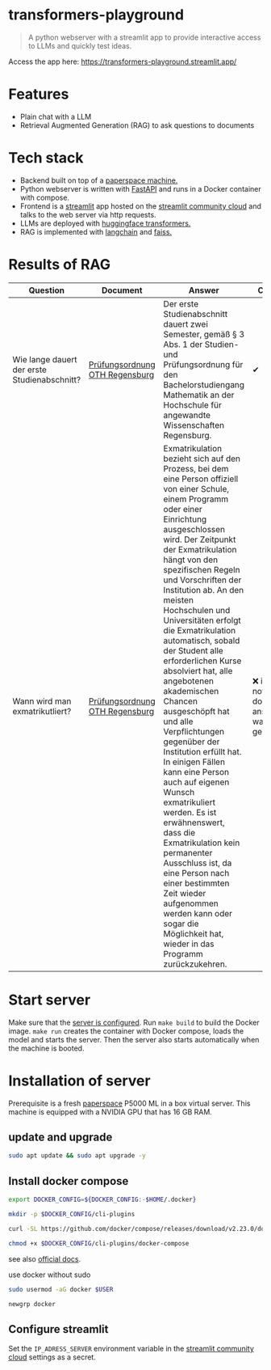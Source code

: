 # transformers-playground

> A python webserver with a streamlit app to provide interactive access to LLMs and quickly test ideas.

Access the app here: https://transformers-playground.streamlit.app/

# Features

* Plain chat with a LLM
* Retrieval Augmented Generation (RAG) to ask questions to documents

# Tech stack

* Backend built on top of a [paperspace machine.](https://www.paperspace.com/machines)
* Python webserver is written with [FastAPI](https://github.com/tiangolo/fastapi) and runs in a Docker container with compose.
* Frontend is a [streamlit](https://github.com/streamlit/streamlit) app hosted on the [streamlit community cloud](https://share.streamlit.io/) and talks to the web server via http requests.
* LLMs are deployed with [huggingface transformers.](https://github.com/huggingface/transformers)
* RAG is implemented with [langchain](https://github.com/langchain-ai/langchain) and [faiss.](https://github.com/facebookresearch/faiss)

# Results of RAG 


| Question | Document | Answer | Correct |
| --- | --- | --- | --- |
| Wie lange dauert der erste Studienabschnitt? | [Prüfungsordnung OTH Regensburg](https://www.oth-regensburg.de/fileadmin/Bereiche/Organisation/Rechtliche_Grundlagen/Satzungen_Ordnungen/2013/MaBA_konsolidiert_2013.pdf) | Der erste Studienabschnitt dauert zwei Semester, gemäß § 3 Abs. 1 der Studien- und Prüfungsordnung für den Bachelorstudiengang Mathematik an der Hochschule für angewandte Wissenschaften Regensburg. | ✔ |
| Wann wird man exmatrikutliert? | [Prüfungsordnung OTH Regensburg](https://www.oth-regensburg.de/fileadmin/Bereiche/Organisation/Rechtliche_Grundlagen/Satzungen_Ordnungen/2013/MaBA_konsolidiert_2013.pdf) | Exmatrikulation bezieht sich auf den Prozess, bei dem eine Person offiziell von einer Schule, einem Programm oder einer Einrichtung ausgeschlossen wird. Der Zeitpunkt der Exmatrikulation hängt von den spezifischen Regeln und Vorschriften der Institution ab. An den meisten Hochschulen und Universitäten erfolgt die Exmatrikulation automatisch, sobald der Student alle erforderlichen Kurse absolviert hat, alle angebotenen akademischen Chancen ausgeschöpft hat und alle Verpflichtungen gegenüber der Institution erfüllt hat. In einigen Fällen kann eine Person auch auf eigenen Wunsch exmatrikuliert werden. Es ist erwähnenswert, dass die Exmatrikulation kein permanenter Ausschluss ist, da eine Person nach einer bestimmten Zeit wieder aufgenommen werden kann oder sogar die Möglichkeit hat, wieder in das Programm zurückzukehren. | ❌ info was not in document, answer was generic |

# Start server

Make sure that the [server is configured](https://github.com/felix-ha/transformers-playground#installation-of-server). Run `make build` to build the Docker image. `make run` creates the container with Docker compose, loads the model and starts the server. Then the server also starts automatically when the machine is booted.


# Installation of server

Prerequisite is a fresh [paperspace](https://www.paperspace.com/machines) P5000 ML in a box virtual server. This machine is equipped with a NVIDIA GPU that has 16 GB RAM.

## update and upgrade 
```bash
sudo apt update && sudo apt upgrade -y
```

## Install docker compose

```bash
export DOCKER_CONFIG=${DOCKER_CONFIG:-$HOME/.docker}
```
```bash
mkdir -p $DOCKER_CONFIG/cli-plugins
```
```bash
curl -SL https://github.com/docker/compose/releases/download/v2.23.0/docker-compose-linux-x86_64 -o $DOCKER_CONFIG/cli-plugins/docker-compose
```
```bash
chmod +x $DOCKER_CONFIG/cli-plugins/docker-compose
```
see also [official docs](https://docs.docker.com/compose/install/linux/#install-the-plugin-manually).

use docker without sudo
```bash
sudo usermod -aG docker $USER
```
```bash
newgrp docker
```

## Configure streamlit

Set the `IP_ADRESS_SERVER` environment variable in the [streamlit community cloud](https://share.streamlit.io/) settings as a secret. 




